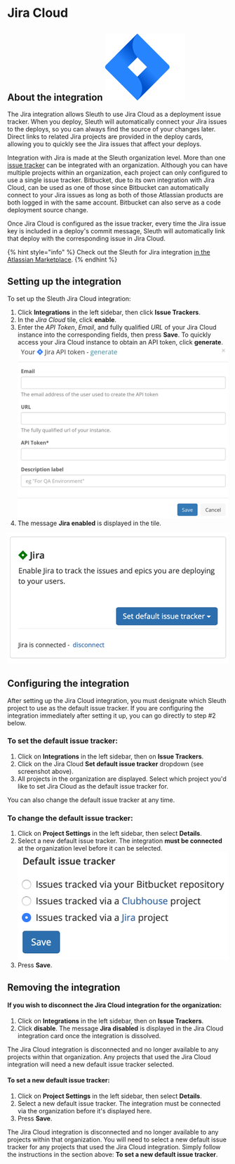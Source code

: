 # Jira Cloud

## About the integration ![](<../../.gitbook/assets/jira-software-2x-blue (1).png>) 

The Jira integration allows Sleuth to use Jira Cloud as a deployment issue tracker. When you deploy, Sleuth will 
automatically connect your Jira issues to the deploys, so you can always find the source of your changes later. Direct links to related Jira projects are provided in the deploy cards, allowing you to quickly see the Jira issues that affect your deploys. 

Integration with Jira is made at the Sleuth organization level. More than one [issue tracker](./) can be integrated with an organization. Although you can have multiple projects within an organization, each project can only configured to use a single issue tracker. Bitbucket, due to its own integration with Jira Cloud, can be used as one of those since Bitbucket can automatically connect to your Jira issues as long as both of those Atlassian products are both logged in with the same account. Bitbucket can also serve as a code deployment source change. 

Once Jira Cloud is configured as the issue tracker, every time the Jira issue key is included in a deploy's commit message, Sleuth will automatically link that deploy with the corresponding issue in Jira Cloud.

{% hint style="info" %}
Check out the Sleuth for Jira integration [in the Atlassian Marketplace](https://marketplace.atlassian.com/apps/1223369/sleuth-for-jira?hosting=cloud\&tab=overview). 
{% endhint %}

## Setting up the integration

To set up the Sleuth Jira Cloud integration:

1. Click **Integrations** in the left sidebar, then click **Issue Trackers**. 
2. In the _Jira Cloud_ tile, click **enable**. 
3. Enter the _API Token_, _Email_, and fully qualified _URL_ of your Jira Cloud instance into the corresponding fields, then press **Save**. To quickly access your Jira Cloud instance to obtain an API token, click **generate**. \
    ![](../../.gitbook/assets/screenshot-from-2021-08-23-16-37-29.png) 
4. The message **Jira enabled** is displayed in the tile.

![Successful integration!](../../.gitbook/assets/screen-shot-2020-06-02-at-3.05.34-pm.png)

## Configuring the integration

After setting up the Jira Cloud integration, you must designate which Sleuth project to use as the default issue tracker. If you are configuring the integration immediately after setting it up, you can go directly to step #2 below. 

### To set the default issue tracker: 

1. Click on **Integrations** in the left sidebar, then on **Issue Trackers**. 
2. Click on the Jira Cloud **Set default issue tracker** dropdown (see screenshot above).
3. All projects in the organization are displayed. Select which project you'd like to set Jira Cloud as the default issue tracker for. 

You can also change the default issue tracker at any time. 

### To change the default issue tracker: 

1. Click on **Project Settings** in the left sidebar, then select **Details**. 
2. Select a new default issue tracker. The integration **must be connected** at the organization level before it can be selected.\
    ![](../../.gitbook/assets/jira-default-issue-tracker.png) 
3. Press **Save**. 

## Removing the integration

#### If you wish to disconnect the Jira Cloud integration for the organization: 

1. Click on **Integrations** in the left sidebar, then on **Issue Trackers**. 
2. Click **disable**. The message **Jira disabled** is displayed in the Jira Cloud integration card once the integration is dissolved.

The Jira Cloud integration is disconnected and no longer available to any projects within that organization. Any projects that used the Jira Cloud integration will need a new default issue tracker selected. 

#### To set a new default issue tracker: 

1. Click on **Project Settings** in the left sidebar, then select **Details**. 
2. Select a new default issue tracker. The integration must be connected via the organization before it's displayed here. 
3. Press **Save**.

The Jira Cloud integration is disconnected and no longer available to any projects within that organization. You will need to select a new default issue tracker for any projects that used the Jira Cloud integration. Simply follow the instructions in the section above: **To set a new default issue tracker**. 
